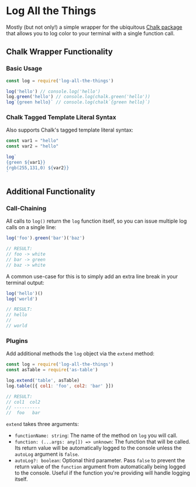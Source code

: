 # Log All the Things

Mostly (but not only!) a simple wrapper for the ubiquitous [Chalk package](https://github.com/chalk/chalk) that allows you to log color to your terminal with a single function call.

## Chalk Wrapper Functionality

### Basic Usage
```js
const log = require('log-all-the-things')

log('hello') // console.log('hello')
log.green('hello') // console.log(chalk.green('hello'))
log`{green hello}` // console.log(chalk`{green hello}`)
```

### Chalk Tagged Template Literal Syntax
Also supports Chalk's tagged template literal syntax:

```js
const var1 = "hello"
const var2 = "hello"

log`
{green ${var1}}
{rgb(255,131,0) ${var2}}
`
```

## Additional Functionality

### Call-Chaining
All calls to `log()` return the `log` function itself, so you can issue multiple log calls on a single line:

```js
log('foo').green('bar')('baz')

// RESULT:
// foo -> white
// bar -> green
// baz -> white
```
 
 A common use-case for this is to simply add an extra line break in your terminal output:
 
 ```js
 log('hello')()
 log('world')

// RESULT:
// hello
//
// world
```

### Plugins
Add additional methods the `log` object via the `extend` method:

```js
const log = require('log-all-the-things')
const asTable = require('as-table')

log.extend('table', asTable)
log.table([{ col1: 'foo', col2: 'bar' }])

// RESULT:
// col1  col2
// ----------
//  foo   bar
```

`extend` takes three arguments:
- `functionName: string`: The name of the method on `log` you will call.
- `function: (...args: any[]) => unknown`: The function that will be called. Its return value will be automatically logged to the console unless the `autoLog` argument is `false`.
- `autoLog?: boolean`: Optional third parameter. Pass `false` to prevent the return value of the `function` argument from automatically being logged to the console. Useful if the function you're providing will handle logging itself.
